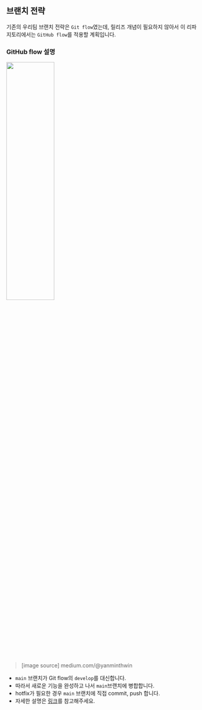 ## 브랜치 전략
기존의 우리팀 브랜치 전략은 `Git flow`였는데, 릴리즈 개념이 필요하지 않아서 이 리파지토리에서는 `GitHub flow`를 적용할 계획입니다.
### GitHub flow 설명
<img src="https://miro.medium.com/v2/resize:fit:1100/format:webp/1*bFl2IXVT2xIRy8uOm7v4JA.png" width="50%" height="40%">

> [image source] medium.com/@yanminthwin

- `main` 브랜치가 Git flow의 `develop`를 대신합니다.
- 따라서 새로운 기능을 완성하고 나서 `main`브랜치에 병합합니다.
- hotfix가 필요한 경우 `main` 브랜치에 직접 commit, push 합니다.
- 자세한 설명은 [링크](https://docs.github.com/ko/get-started/using-github/github-flow)를 참고해주세요.
